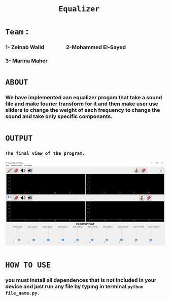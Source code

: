# &emsp;&emsp;&emsp;&emsp;&emsp;&emsp;**`Equalizer`**
# **`Team`** :
### 1- Zeinab Walid &emsp;&emsp;&emsp;&emsp;2-Mohammed El-Sayed
### 3- Marina Maher

# **`ABOUT`**
### We have implemented aan equalizer progam that take a sound file and make fourier transform for it and then make user use sliders to change the weight of each frequency to change the sound and take only specific componants.   

# **`OUTPUT`**
### **`The final view of the program.`**
![](project_out.PNG)



# **`HOW TO USE`**
### you must install all dependences that is not included in your device and just run any file by typing in terminal `python file_name.py.`




